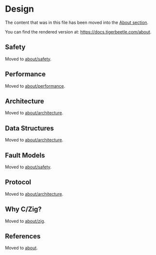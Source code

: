 # Design

The content that was in this file has been moved into the [About section](./about/README.md).

You can find the rendered version at: <https://docs.tigerbeetle.com/about>.

## Safety

Moved to [about/safety](./about/safety.md).

## Performance

Moved to [about/performance](./about/performance.md).

## Architecture

Moved to [about/architecture](./about/architecture.md).

## Data Structures

Moved to [about/architecture](./about/architecture.md#data-structures).

## Fault Models

Moved to [about/safety](./about/safety.md#fault-models).

## Protocol

Moved to [about/architecture](./about/architecture.md#protocol).

## Why C/Zig?

Moved to [about/zig](./about/zig.md).

## References

Moved to [about](./about/README.md#references).
